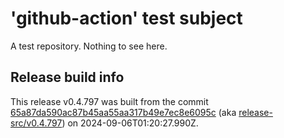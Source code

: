 # 'github-action' test subject

A test repository. Nothing to see here.


## Release build info

This release v0.4.797 was built from the commit [65a87da590ac87b45aa55aa317b49e7ec8e6095c](https://github.com/kattecon/gh-release-test-ga/tree/65a87da590ac87b45aa55aa317b49e7ec8e6095c) (aka [release-src/v0.4.797](https://github.com/kattecon/gh-release-test-ga/tree/release-src/v0.4.797)) on 2024-09-06T01:20:27.990Z.
        